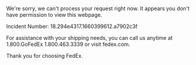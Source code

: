  	


 	

We're sorry, we can't process your request right now. It appears you don't have permission to view this webpage.


Incident Number: 18.294e4317.1660399612.a7902c3f





For assistance with your shipping needs, you can call us anytime at 1.800.GoFedEx 1.800.463.3339 or visit fedex.com.




Thank you for choosing FedEx.